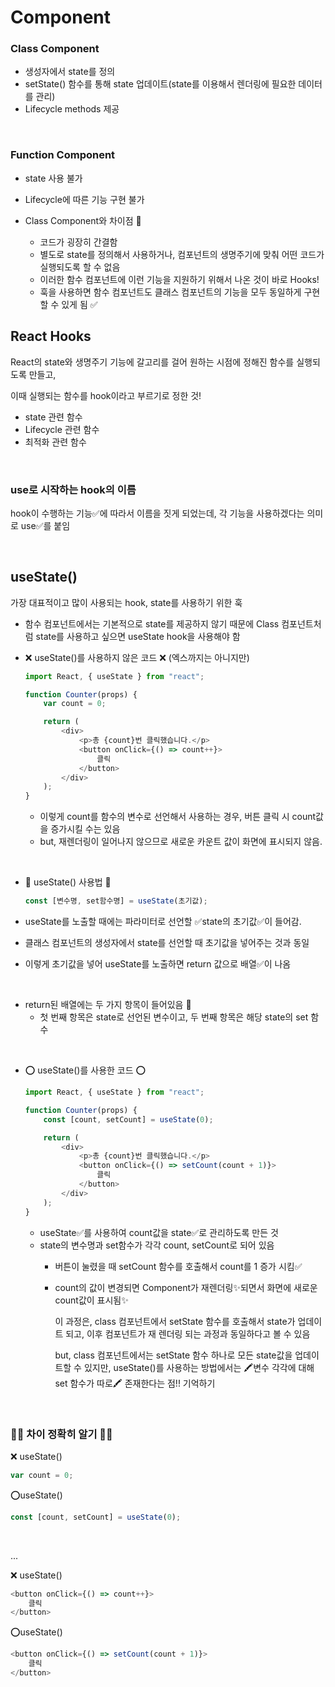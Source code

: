 # Component

### Class Component

- 생성자에서 state를 정의
- setState() 함수를 통해 state 업데이트(state를 이용해서 렌더링에 필요한 데이터를 관리)
- Lifecycle methods 제공


<br />

### Function Component

- state 사용 불가
- Lifecycle에 따른 기능 구현 불가

- Class Component와 차이점 📌
    - 코드가 굉장히 간결함
    - 별도로 state를 정의해서 사용하거나, 컴포넌트의 생명주기에 맞춰 어떤 코드가 실행되도록 할 수 없음
    - 이러한 함수 컴포넌트에 이런 기능을 지원하기 위해서 나온 것이 바로 Hooks!
    - 훅을 사용하면 함수 컴포넌트도 클래스 컴포넌트의 기능을 모두 동일하게 구현할 수 있게 됨 ✅


## React Hooks

React의 state와 생명주기 기능에 갈고리를 걸어 원하는 시점에 정해진 함수를 실행되도록 만들고,

이때 실행되는 함수를 hook이라고 부르기로 정한 것!

- state 관련 함수
- Lifecycle 관련 함수
- 최적화 관련 함수

<br />

### use로 시작하는 hook의 이름
hook이 수행하는 기능✅에 따라서 이름을 짓게 되었는데, 각 기능을 사용하겠다는 의미로 use✅를 붙임

<br />

## useState()
가장 대표적이고 많이 사용되는 hook, state를 사용하기 위한 훅

- 함수 컴포넌트에서는 기본적으로 state를 제공하지 않기 때문에 Class 컴포넌트처럼 state를 사용하고 싶으면 useState hook을 사용해야 함
- ❌ useState()를 사용하지 않은 코드 ❌ (엑스까지는 아니지만)


    ```javascript
    import React, { useState } from "react";

    function Counter(props) {
        var count = 0;

        return (
            <div>
                <p>총 {count}번 클릭했습니다.</p>
                <button onClick={() => count++}>
                    클릭
                </button>
            </div>    
        );
    }
    ```
    - 이렇게 count를 함수의 변수로 선언해서 사용하는 경우, 버튼 클릭 시 count값을 증가시킬 수는 있음
    - but, 재렌더링이 일어나지 않으므로 새로운 카운트 값이 화면에 표시되지 않음.

<br />

- 🔻 useState() 사용법 🔻
    ```javascript
    const [변수명, set함수명] = useState(초기값);
    ```

- useState를 노출할 때에는 파라미터로 선언할 ✅state의 초기값✅이 들어감.
- 클래스 컴포넌트의 생성자에서 state를 선언할 때 초기값을 넣어주는 것과 동일
- 이렇게 초기값을 넣어 useState를 노출하면 return 값으로 배열✅이 나옴

<br />

- return된 배열에는 두 가지 항목이 들어있음 📌
    - 첫 번째 항목은 state로 선언된 변수이고, 두 번째 항목은 해당 state의 set 함수

<br />

- ⭕ useState()를 사용한 코드 ⭕

    ```javascript
    import React, { useState } from "react";

    function Counter(props) {
        const [count, setCount] = useState(0);

        return (
            <div>
                <p>총 {count}번 클릭했습니다.</p>
                <button onClick={() => setCount(count + 1)}>
                    클릭
                </button>
            </div>        
        );
    }
    ```
    - useState✅를 사용하여 count값을 state✅로 관리하도록 만든 것
    - state의 변수명과 set함수가 각각 count, setCount로 되어 있음
        - 버튼이 눌렸을 때 setCount 함수를 호출해서 count를 1 증가 시킴✅
        - count의 값이 변경되면 Component가 재렌더링✨되면서 화면에 새로운 count값이 표시됨✨
            <br />

            이 과정은, class 컴포넌트에서 setState 함수를 호출해서 state가 업데이트 되고, 이후 컴포넌트가 재 렌더링 되는 과정과 동일하다고 볼 수 있음
            <br />

            but, class 컴포넌트에서는 setState 함수 하나로 모든 state값을 업데이트할 수 있지만,
            useState()를 사용하는 방법에서는 🖍️변수 각각에 대해 set 함수가 따로🖍️ 존재한다는 점!! 기억하기

<br />

### 🙋‍♀️ 차이 정확히 알기 🙋‍♀️

❌ useState()
```javascript
var count = 0;
```

⭕useState()
```javascript
const [count, setCount] = useState(0);
```

<br />

...

❌ useState()
```javascript
<button onClick={() => count++}>
    클릭
</button>
```

⭕useState()
```javascript
<button onClick={() => setCount(count + 1)}>
    클릭
</button>    
```